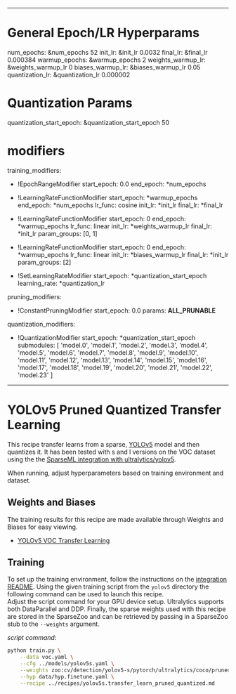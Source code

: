 <!--
Copyright (c) 2021 - present / Neuralmagic, Inc. All Rights Reserved.

Licensed under the Apache License, Version 2.0 (the "License");
you may not use this file except in compliance with the License.
You may obtain a copy of the License at

   http://www.apache.org/licenses/LICENSE-2.0

Unless required by applicable law or agreed to in writing,
software distributed under the License is distributed on an "AS IS" BASIS,
WITHOUT WARRANTIES OR CONDITIONS OF ANY KIND, either express or implied.
See the License for the specific language governing permissions and
limitations under the License.
-->

---
# General Epoch/LR Hyperparams
num_epochs: &num_epochs 52
init_lr: &init_lr 0.0032
final_lr: &final_lr 0.000384
warmup_epochs: &warmup_epochs 2
weights_warmup_lr: &weights_warmup_lr 0
biases_warmup_lr: &biases_warmup_lr 0.05
quantization_lr: &quantization_lr 0.000002

# Quantization Params
quantization_start_epoch: &quantization_start_epoch 50

# modifiers
training_modifiers:
  - !EpochRangeModifier
    start_epoch: 0.0
    end_epoch: *num_epochs
    
  - !LearningRateFunctionModifier
    start_epoch: *warmup_epochs
    end_epoch: *num_epochs
    lr_func: cosine
    init_lr: *init_lr
    final_lr: *final_lr
    
  - !LearningRateFunctionModifier
    start_epoch: 0
    end_epoch: *warmup_epochs
    lr_func: linear
    init_lr: *weights_warmup_lr
    final_lr: *init_lr
    param_groups: [0, 1]
    
  - !LearningRateFunctionModifier
    start_epoch: 0
    end_epoch: *warmup_epochs
    lr_func: linear
    init_lr: *biases_warmup_lr
    final_lr: *init_lr
    param_groups: [2]
    
  - !SetLearningRateModifier
    start_epoch: *quantization_start_epoch
    learning_rate: *quantization_lr

pruning_modifiers:
  - !ConstantPruningModifier
    start_epoch: 0.0
    params: __ALL_PRUNABLE__
    
quantization_modifiers:
  - !QuantizationModifier
    start_epoch: *quantization_start_epoch
    submodules: [ 'model.0', 'model.1', 'model.2', 'model.3', 'model.4', 'model.5', 'model.6', 'model.7', 'model.8', 'model.9', 'model.10', 'model.11', 'model.12', 'model.13', 'model.14', 'model.15', 'model.16', 'model.17', 'model.18', 'model.19', 'model.20', 'model.21', 'model.22', 'model.23' ]
---

# YOLOv5 Pruned Quantized Transfer Learning

This recipe transfer learns from a sparse, [YOLOv5](https://github.com/ultralytics/yolov5) model and then quantizes it.
It has been tested with s and l versions on the VOC dataset using the the [SparseML integration with ultralytics/yolov5](https://github.com/neuralmagic/sparseml/tree/main/integrations/ultralytics-yolov5).

When running, adjust hyperparameters based on training environment and dataset.

## Weights and Biases

The training results for this recipe are made available through Weights and Biases for easy viewing.

- [YOLOv5 VOC Transfer Learning](https://wandb.ai/neuralmagic/yolov5-voc-sparse-transfer-learning)

## Training

To set up the training environment, follow the instructions on the [integration README](https://github.com/neuralmagic/sparseml/blob/main/integrations/ultralytics-yolov5/README.md).
Using the given training script from the `yolov5` directory the following command can be used to launch this recipe.  
Adjust the script command for your GPU device setup. 
Ultralytics supports both DataParallel and DDP.
Finally, the sparse weights used with this recipe are stored in the SparseZoo and can be retrieved by passing in a SparseZoo stub to the `--weights` argument.

*script command:*

```bash
python train.py \
    --data voc.yaml \
    --cfg ../models/yolov5s.yaml \
    --weights zoo:cv/detection/yolov5-s/pytorch/ultralytics/coco/pruned_quant-aggressive_94 \
    --hyp data/hyp.finetune.yaml \
    --recipe ../recipes/yolov5s.transfer_learn_pruned_quantized.md
```